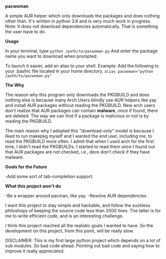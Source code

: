 **pacwoman**

A simple AUR helper which only downloads the packages and does nothing other than. It's written in python 3.6 and is very much work in progress.
Note: It does not download dependencies automatically. That is something the user have to do.

**Usage**

In your terminal, type ```python /path/to/pacwoman.py```
And enter the package name you want to download when prompted.

To launch it easier, add an alias to your shell.
Example:
Add the following to your .bashrc file located in your home directory.
```alias pacwoman="python /path/to/pacwoman.py"```

**The Why**

The reason why this program only downloads the PKGBUILD and does nothing else is because many Arch Users blindly use AUR helpers like yay and install AUR packages without reading the PKGBUILD. New arch users don't realize that AUR packages can contain **malware**, once if found, there are deleted. The way we can find if a package is malicious or not is by reading the PKGBUILD.

The main reason why I adopted this "download-only" model is because I liked to run makepkg myself and I wanted the end user, including me, to read the PKGBUILD more often. I admit that when I used arch for the first time, I didn't read the PKGBUILDs. I started to read them once I found out that AUR packages are not checked, i.e., devs don't check if they have malware.

**Goals for the Future**

-Add some sort of tab-completion support.

**What this project won't do**

-Be a wrapper around pacman, like yay.
-Resolve AUR dependencies

I want this project to stay simple and hackable, and follow the suckless philoshopy of keeping the source code less than 2000 lines. The latter is for me to write efficient code, and is an interesting challenge.


I think this project reached all the realistic goals I wanted to have. So the development on this project, from this point, will be really slow.

DISCLAIMER: This is my first large python project which depends on a lot of sub modules. So bad code ahead. Pointing out bad code and saying how to improve it really appreciated.
